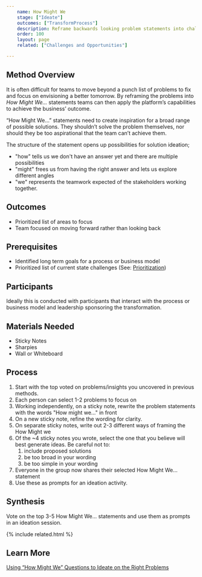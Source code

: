 ```yaml
---
    name: How Might We
    stage: ["Ideate"]
    outcomes: ["TransformProcess"]
    description: Reframe backwards looking problem statements into challenge statements for a better future.
    order: 100
    layout: page
    related: ["Challenges and Opportunities"]

---
```

## Method Overview
It is often difficult for teams to move beyond a punch list of problems to fix and focus on envisioning a better tomorrow. By reframing the problems into *How Might We…* statements teams can then apply the platform’s capabilities to achieve the business’ outcome.

“How Might We…” statements need to create inspiration for a broad range of possible solutions. They shouldn’t solve the problem themselves, nor should they be too aspirational that the team can’t achieve them.

The structure of the statement opens up possibilities for solution ideation; 
* "how" tells us we don't have an answer yet and there are multiple possibilities
* "might" frees us from having the right answer and lets us explore different angles
* "we" represents the teamwork expected of the stakeholders working together.

## Outcomes
* Prioritized list of areas to focus
* Team focused on moving forward rather than looking back

## Prerequisites
* Identified long term goals for a process or business model
* Prioritized list of current state challenges (See: [Prioritization](./prioritization))

## Participants
Ideally this is conducted with participants that interact with the process or business model and leadership sponsoring the transformation.

## Materials Needed
* Sticky Notes
* Sharpies
* Wall or Whiteboard

## Process
1. Start with the top voted on problems/insights you uncovered in previous methods.
2. Each person can select 1-2 problems to focus on
3. Working independently, on a sticky note, rewrite the problem statements with the words "How might we..." in front
4. On a new sticky note, refine the wording for clarity.
5. On separate sticky notes, write out 2-3 different ways of framing the How Might we
6. Of the ~4 sticky notes you wrote, select the one that you believe will best generate ideas. Be careful not to:
   1. include proposed solutions
   2. be too broad in your wording
   3. be too simple in your wording
7. Everyone in the group now shares their selected How Might We... statement
8. Use these as prompts for an ideation activity.
   
## Synthesis
Vote on the top 3-5 How Might We... statements and use them as prompts in an ideation session.

{% include related.html %}


## Learn More
[Using “How Might We” Questions to Ideate on the Right Problems](https://www.nngroup.com/articles/how-might-we-questions/)

